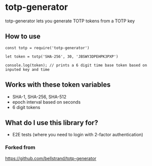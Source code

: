 # totp-generator

totp-generator lets you generate TOTP tokens from a TOTP key

## How to use

```node
const totp = require('totp-generator')

let token = totp('SHA-256', 30, 'JBSWY3DPEHPK3PXP')

console.log(token); // prints a 6 digit time base token based on inputed key and time
```

## Works with these token variables

- SHA-1, SHA-256, SHA-512
- epoch interval based on seconds
- 6 digit tokens

## What do I use this library for?

- E2E tests (where you need to login with 2-factor authentication)

### Forked from

https://github.com/bellstrand/totp-generator
